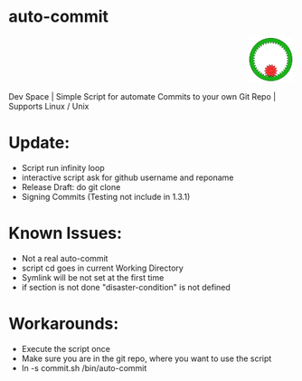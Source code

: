 <p align="left">
<h1> auto-commit </h1>
</p>

<p align="right">
  <img src="./Animated_internal_gear.gif" width="80" height="80">
</p>

Dev Space | Simple Script for automate Commits to your own Git Repo | Supports Linux / Unix

# Update:

- Script run infinity loop
- interactive script ask for github username and reponame
- Release Draft: do git clone
- Signing Commits (Testing not include in 1.3.1)

# Known Issues:

- Not a real auto-commit
- script cd goes in current Working Directory
- Symlink will be not set at the first time
- if section is not done "disaster-condition" is not defined

# Workarounds:

- Execute the script once
- Make sure you are in the git repo, where you want to use the script
- ln -s commit.sh /bin/auto-commit
